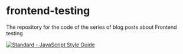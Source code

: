 # frontend-testing
The repository for the code of the series of blog posts about Frontend testing

[![Standard - JavaScript Style Guide](https://cdn.rawgit.com/feross/standard/master/badge.svg)](https://github.com/feross/standard)
